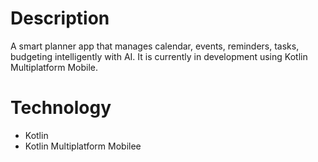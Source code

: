 # Description
A smart planner app that manages calendar, events, reminders, tasks, budgeting intelligently with AI. It is currently in development using Kotlin Multiplatform Mobile.

# Technology
- Kotlin
- Kotlin Multiplatform Mobilee
